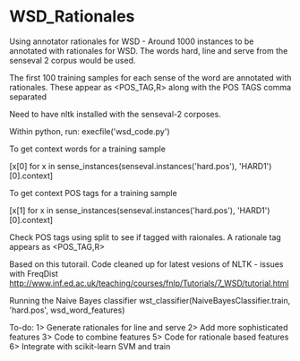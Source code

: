 WSD_Rationales
==============

Using annotator rationales for WSD - Around 1000 instances to be annotated with rationales for WSD. The words hard, line and serve from the senseval 2 corpus would be used.

The first 100 training samples for each sense of the word are annotated with rationales.
These appear as <POS_TAG,R> along with the POS TAGS comma separated

Need to have nltk installed with the senseval-2 corposes.

Within python, run:
execfile('wsd_code.py')


To get context words for a training sample 

[x[0] for x in sense_instances(senseval.instances('hard.pos'), 'HARD1')[0].context]

To get context POS tags for a training sample

[x[1] for x in sense_instances(senseval.instances('hard.pos'), 'HARD1')[0].context]

Check POS tags using split to see if tagged with raionales.
A rationale tag appears as <POS_TAG,R>

Based on this tutorail. Code cleaned up for latest vesions of NLTK - issues with FreqDist
http://www.inf.ed.ac.uk/teaching/courses/fnlp/Tutorials/7_WSD/tutorial.html

Running the Naive Bayes classifier
wst_classifier(NaiveBayesClassifier.train, 'hard.pos', wsd_word_features) 

To-do:
1> Generate rationales for line and serve
2> Add more sophisticated features
3> Code to combine features
5> Code for rationale based features
6> Integrate with scikit-learn SVM and train
